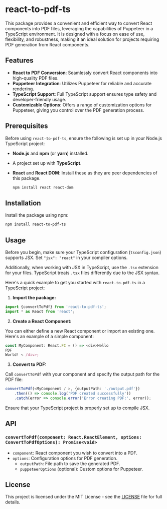 # react-to-pdf-ts

This package provides a convenient and efficient way to convert React components into PDF files, leveraging the
capabilities of Puppeteer in a TypeScript environment. It is designed with a focus on ease of use, flexibility, and
robustness, making it an ideal solution for projects requiring PDF generation from React components.

## Features

- **React to PDF Conversion**: Seamlessly convert React components into high-quality PDF files.
- **Puppeteer Integration**: Utilizes Puppeteer for reliable and accurate rendering.
- **TypeScript Support**: Full TypeScript support ensures type safety and developer-friendly usage.
- **Customizable Options**: Offers a range of customization options for Puppeteer, giving you control over the PDF
  generation process.

## Prerequisites

Before using `react-to-pdf-ts`, ensure the following is set up in your Node.js TypeScript project:

- **Node.js** and **npm** (or **yarn**) installed.
- A project set up with **TypeScript**.
- **React** and **React DOM**: Install these as they are peer dependencies of this package.

  ```bash
  npm install react react-dom

## Installation

Install the package using npm:

```bash
npm install react-to-pdf-ts
```

## Usage

Before you begin, make sure your TypeScript configuration (`tsconfig.json`) supports JSX. Set `"jsx": "react"` in your
compiler options.

Additionally, when working with JSX in TypeScript, use the `.tsx` extension for your files. TypeScript treats `.tsx`
files differently due to the JSX syntax.

Here's a quick example to get you started with `react-to-pdf-ts` in a TypeScript project:

1. **Import the package:**

```typescript
import {convertToPdf} from 'react-to-pdf-ts';
import * as React from 'react';
```

2. **Create a React Component:**

You can either define a new React component or import an existing one. Here's an example of a simple component:

```typescript
const MyComponent: React.FC = () => <div>Hello
PDF
World! < /div>;
```

3. **Convert to PDF:**

Call `convertToPdf` with your component and specify the output path for the PDF file:

```typescript
convertToPdf(<MyComponent / >, {outputPath: './output.pdf'})
    .then(() => console.log('PDF created successfully'))
    .catch(error => console.error('Error creating PDF:', error));
```

Ensure that your TypeScript project is properly set up to compile JSX.

## API

### `convertToPdf(component: React.ReactElement, options: ConvertToPdfOptions): Promise<void>`

- `component`: React component you wish to convert into a PDF.
- `options`: Configuration options for PDF generation.
    - `outputPath`: File path to save the generated PDF.
    - `puppeteerOptions` (optional): Custom options for Puppeteer.

## License

This project is licensed under the MIT License - see the [LICENSE](LICENSE) file for full details.
